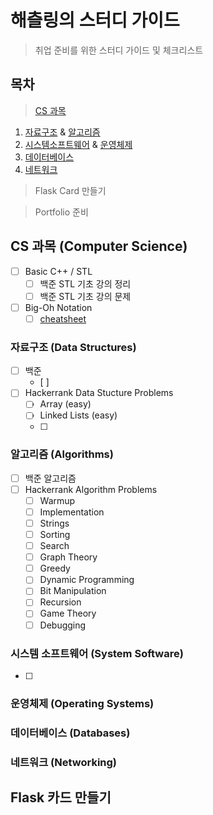 # 해츨링의 스터디 가이드
> 취업 준비를 위한 스터디 가이드 및 체크리스트

## 목차
> [CS 과목](#cs-과목-computer-science)
1. [자료구조](#자료구조-data-structures) & [알고리즘](#알고리즘-algorithms)
2. [시스템소프트웨어](#시스템-소프트웨어-system-software) & [운영체제](#운영체제-operating-systems)
3. [데이터베이스](#데이터베이스-databases)
4. [네트워크](#네트워크-networking)

> Flask Card 만들기

> Portfolio 준비

## CS 과목 (Computer Science)
- [ ] Basic C++ / STL 
  - [ ] 백준 STL 기초 강의 정리
  - [ ] 백준 STL 기초 강의 문제
- [ ] Big-Oh Notation
  - [ ] [cheatsheet](http://bigocheatsheet.com/)

### 자료구조 (Data Structures)
- [ ] 백준
  - [ ]
- [ ] Hackerrank Data Stucture Problems
  - [ ] Array (easy)
  - [ ] Linked Lists (easy)
  - [ ] 

### 알고리즘 (Algorithms)
- [ ] 백준 알고리즘
- [ ] Hackerrank Algorithm Problems
  - [ ] Warmup
  - [ ] Implementation
  - [ ] Strings
  - [ ] Sorting
  - [ ] Search
  - [ ] Graph Theory
  - [ ] Greedy
  - [ ] Dynamic Programming
  - [ ] Bit Manipulation
  - [ ] Recursion
  - [ ] Game Theory
  - [ ] Debugging

### 시스템 소프트웨어 (System Software)
- [ ] 

### 운영체제 (Operating Systems)

### 데이터베이스 (Databases)

### 네트워크 (Networking)

## Flask 카드 만들기
